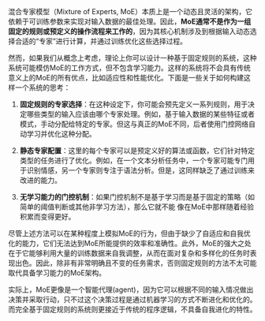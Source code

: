 
混合专家模型（Mixture of Experts, MoE）本质上是一个动态且灵活的架构，它依赖于可训练参数来实现对输入数据的最佳处理。因此，**MoE通常不是作为一组固定的规则或预定义的操作流程来工作的**，因为其核心机制涉及到根据输入动态选择合适的“专家”进行计算，并通过训练优化这些选择过程。

然而，如果我们从概念上考虑，理论上你可以设计一种基于固定规则的系统，这种系统可能模仿MoE的工作方式，但不包含学习能力。这样的系统将不会具有传统意义上的MoE的所有优点，比如适应性和性能优化。下面是一些关于如何构建这样一个系统的思考：

1. **固定规则的专家选择**：在这种设定下，你可能会预先定义一系列规则，用于决定哪些类型的输入应该由哪个专家处理。例如，基于输入数据的某些特征或者模式，手动分配给特定的专家。但这与真正的MoE不同，后者使用门控网络自动学习并优化这种分配。
    
2. **静态专家配置**：这里的每个专家可以是预定义好的算法或函数，它们针对特定类型的任务进行了优化。例如，在一个文本分析任务中，一个专家可能专门用于识别情感，另一个专家则专注于语法分析。但是，这同样缺乏了通过训练来改进的能力。
    
3. **无学习能力的门控机制**：如果门控机制不是基于学习而是基于固定的策略（如简单的阈值判断或其他非学习方法），那么它就不能               像在MoE中那样随着经验积累而变得更好。
    

尽管上述方法可以在某种程度上模拟MoE的行为，但由于缺少了自适应和自我优化的能力，它们无法达到MoE所能提供的效率和准确性。此外，MoE的强大之处在于它能够利用大量的训练数据来自我调整，从而在面对复杂和多样化的任务时表现出色。因此，除非有非常明确且不变的任务需求，否则固定规则的方法不太可能取代具备学习能力的MoE架构。

实际上，MoE更像是一个智能代理(agent)，因为它可以根据不同的输入情况做出决策并采取行动，只不过这个决策过程是通过机器学习的方式不断进化和优化的。而完全基于固定规则的系统则更接近于传统的程序逻辑，不具备自我进化的特性。